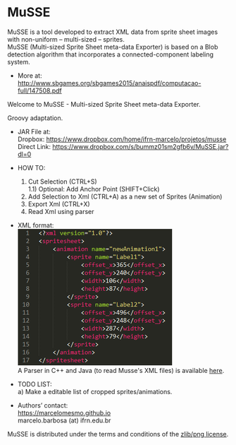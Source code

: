 # MuSSE

MuSSE is a tool developed to extract XML data from sprite sheet images with non-uniform – multi-sized – sprites.  
MuSSE (Multi-sized Sprite Sheet meta-data Exporter) is based on a Blob detection algorithm that incorporates a 
connected-component labeling system.  

 * More at:  
 http://www.sbgames.org/sbgames2015/anaispdf/computacao-full/147508.pdf
  
Welcome to MuSSE - Multi-sized Sprite Sheet meta-data Exporter.

Groovy adaptation.

 * JAR File at:  
Dropbox: https://www.dropbox.com/home/ifrn-marcelo/projetos/musse  
Direct Link: https://www.dropbox.com/s/bummz01sm2gfb6v/MuSSE.jar?dl=0  
  
 * HOW TO:  
 	1) Cut Selection (CTRL+S)  
 		1.1) Optional: Add Anchor Point (SHIFT+Click)  
 	2) Add Selection to Xml (CTRL+A) as a new set of Sprites (Animation)  
 	3) Export Xml (CTRL+X)  
 	4) Read Xml using parser  
   
 * XML format:  
 ![alt tag](https://raw.githubusercontent.com/marcelomesmo/MuSSE/master/xml-example.png)  
A Parser in C++ and Java (to read Musse's XML files) is available [here](https://github.com/marcelomesmo/MusseXmlParser).    
  	
 * TODO LIST:  
 	a) Make a editable list of cropped sprites/animations.  
  
 * Authors’ contact:  
 https://marcelomesmo.github.io  
 marcelo.barbosa (at) ifrn.edu.br  
   
MuSSE is distributed under the terms and conditions of the [zlib/png license](http://zlib.net/zlib_license.html).
